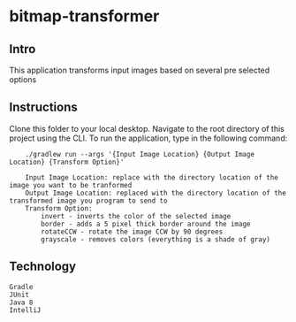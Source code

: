 # bitmap-transformer

## Intro

This application transforms input images based on several pre selected options

## Instructions

Clone this folder to your local desktop. Navigate to the root directory
of this project using the CLI. To run the application, type in the following
command:

        ./gradlew run --args '{Input Image Location} {Output Image Location} {Transform Option}'
        
        Input Image Location: replace with the directory location of the image you want to be tranformed
        Output Image Location: replaced with the directory location of the transformed image you program to send to
        Transform Option:
            invert - inverts the color of the selected image
            border - adds a 5 pixel thick border around the image
            rotateCCW - rotate the image CCW by 90 degrees
            grayscale - removes colors (everything is a shade of gray)
            
## Technology

    Gradle
    JUnit
    Java 8
    IntelliJ